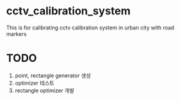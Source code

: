 # cctv_calibration_system
This is for calibrating cctv calibration system in urban city with road markers


# TODO

1. point, rectangle generator 생성
2. optimizer 테스트
3. rectangle optimizer 개발